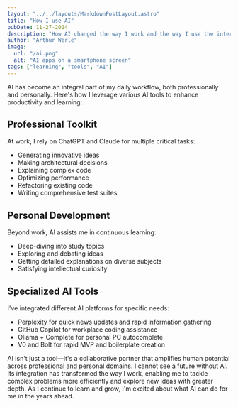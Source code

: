 ```yaml
---
layout: "../../layouts/MarkdownPostLayout.astro"
title: "How I use AI"
pubDate: 11-27-2024
description: "How AI changed the way I work and the way I use the internet."
author: "Arthur Werle"
image:
  url: "/ai.png"
  alt: "AI apps on a smartphone screen"
tags: ["learning", "tools", "AI"]
---
```


AI has become an integral part of my daily workflow, both professionally and personally. Here's how I leverage various AI tools to enhance productivity and learning:

## Professional Toolkit
At work, I rely on ChatGPT and Claude for multiple critical tasks:
- Generating innovative ideas
- Making architectural decisions
- Explaining complex code
- Optimizing performance
- Refactoring existing code
- Writing comprehensive test suites

## Personal Development
Beyond work, AI assists me in continuous learning:
- Deep-diving into study topics
- Exploring and debating ideas
- Getting detailed explanations on diverse subjects
- Satisfying intellectual curiosity

## Specialized AI Tools
I've integrated different AI platforms for specific needs:
- Perplexity for quick news updates and rapid information gathering
- GitHub Copilot for workplace coding assistance
- Ollama + Complete for personal PC autocomplete
- V0 and Bolt for rapid MVP and boilerplate creation

AI isn't just a tool—it's a collaborative partner that amplifies human potential across professional and personal domains. I cannot see a future without AI. Its integration has transformed the way I work, enabling me to tackle complex problems more efficiently and explore new ideas with greater depth. As I continue to learn and grow, I'm excited about what AI can do for me in the years ahead.